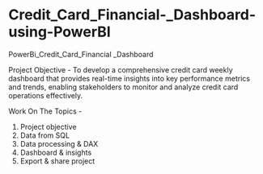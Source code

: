 # Credit_Card_Financial-_Dashboard-using-PowerBI
PowerBi_Credit_Card_Financial _Dashboard

Project Objective - To develop a comprehensive credit card weekly dashboard that provides real-time insights into key performance metrics and trends, enabling stakeholders
to monitor and analyze credit card operations effectively.


Work On The Topics - 
1. Project objective
2. Data from SQL
3. Data processing & DAX
4. Dashboard & insights
5. Export & share project

